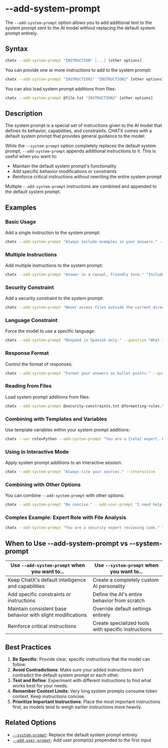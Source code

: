 # --add-system-prompt

The `--add-system-prompt` option allows you to add additional text to the system prompt sent to the AI model without replacing the default system prompt entirely.

## Syntax

```bash
chatx --add-system-prompt "INSTRUCTION" [...] [other options]
```

You can provide one or more instructions to add to the system prompt:

```bash
chatx --add-system-prompt "INSTRUCTION1" "INSTRUCTION2" [other options]
```

You can also load system prompt additions from files:

```bash
chatx --add-system-prompt @file.txt "INSTRUCTION2" [other options]
```

## Description

The system prompt is a special set of instructions given to the AI model that defines its behavior, capabilities, and constraints. CHATX comes with a default system prompt that provides general guidance to the model.

While the `--system-prompt` option completely replaces the default system prompt, `--add-system-prompt` appends additional instructions to it. This is useful when you want to:

- Maintain the default system prompt's functionality
- Add specific behavior modifications or constraints
- Reinforce critical instructions without rewriting the entire system prompt

Multiple `--add-system-prompt` instructions are combined and appended to the default system prompt.

## Examples

### Basic Usage

Add a single instruction to the system prompt:

```bash
chatx --add-system-prompt "Always include examples in your answers." --question "What is an array?"
```

### Multiple Instructions

Add multiple instructions to the system prompt:

```bash
chatx --add-system-prompt "Answer in a casual, friendly tone." "Include examples in your responses." --question "Explain quantum computing."
```

### Security Constraint

Add a security constraint to the system prompt:

```bash
chatx --add-system-prompt "Never access files outside the current directory." --question "List the files in this directory."
```

### Language Constraint

Force the model to use a specific language:

```bash
chatx --add-system-prompt "Respond in Spanish only." --question "What is the weather like today?"
```

### Response Format

Control the format of responses:

```bash
chatx --add-system-prompt "Format your answers as bullet points." --question "What are the benefits of exercise?"
```

### Reading from Files

Load system prompt additions from files:

```bash
chatx --add-system-prompt @security-constraints.txt @formatting-rules.txt --question "Help me debug this code snippet."
```

### Combining with Templates and Variables

Use template variables within your system prompt additions:

```bash
chatx --var role=Python --add-system-prompt "You are a {role} expert. Provide code examples in {role} only." --question "How do I read a file?"
```

### Using in Interactive Mode

Apply system prompt additions to an interactive session:

```bash
chatx --add-system-prompt "Always cite your sources." --interactive
```

### Combining with Other Options

You can combine `--add-system-prompt` with other options:

```bash
chatx --add-system-prompt "Be concise." --add-user-prompt "I need help with coding." --question "How do I sort an array in Python?"
```

### Complex Example: Expert Role with File Analysis

```bash
chatx --add-system-prompt "You are a security expert reviewing code." "Focus on identifying potential security vulnerabilities." "Format your findings in a structured report with severity levels." --question "Review this code: $(cat vulnerable_code.js)"
```

## When to Use --add-system-prompt vs --system-prompt

| Use `--add-system-prompt` when you want to... | Use `--system-prompt` when you want to... |
|----------------------------------------------|-------------------------------------------|
| Keep ChatX's default intelligence and capabilities | Create a completely custom AI personality |
| Add specific constraints or instructions | Define the AI's entire behavior from scratch |
| Maintain consistent base behavior with slight modifications | Override default settings entirely |
| Reinforce critical instructions | Create specialized tools with specific instructions |

## Best Practices

1. **Be Specific**: Provide clear, specific instructions that the model can follow.
2. **Avoid Contradictions**: Make sure your added instructions don't contradict the default system prompt or each other.
3. **Test and Refine**: Experiment with different instructions to find what works best for your needs.
4. **Remember Context Limits**: Very long system prompts consume token context. Keep instructions concise.
5. **Prioritize Important Instructions**: Place the most important instructions first, as models tend to weigh earlier instructions more heavily.

## Related Options

- [`--system-prompt`](system-prompt.md): Replace the default system prompt entirely
- [`--add-user-prompt`](add-user-prompt.md): Add user prompt(s) prepended to the first input